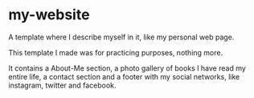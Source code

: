 # my-website
A template where I describe myself in it, like my personal web page.

This template I made was for practicing purposes, nothing more.

It contains a About-Me section, a photo gallery of books I have read my entire life, a contact section and a footer with my social networks, like instagram, twitter and facebook.
